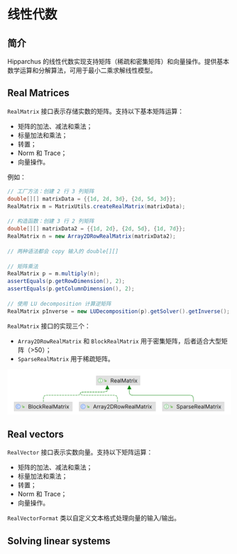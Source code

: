 # 线性代数

## 简介

Hipparchus 的线性代数实现支持矩阵（稀疏和密集矩阵）和向量操作。提供基本数学运算和分解算法，可用于最小二乘求解线性模型。

## Real Matrices

`RealMatrix` 接口表示存储实数的矩阵。支持以下基本矩阵运算：

- 矩阵的加法、减法和乘法；
- 标量加法和乘法；
- 转置；
- Norm 和 Trace；
- 向量操作。

例如：

```java
// 工厂方法：创建 2 行 3 列矩阵
double[][] matrixData = {{1d, 2d, 3d}, {2d, 5d, 3d}};
RealMatrix m = MatrixUtils.createRealMatrix(matrixData);

// 构造函数：创建 3 行 2 列矩阵
double[][] matrixData2 = {{1d, 2d}, {2d, 5d}, {1d, 7d}};
RealMatrix n = new Array2DRowRealMatrix(matrixData2);

// 两种语法都会 copy 输入的 double[][]

// 矩阵乘法
RealMatrix p = m.multiply(n);
assertEquals(p.getRowDimension(), 2);
assertEquals(p.getColumnDimension(), 2);

// 使用 LU decomposition 计算逆矩阵
RealMatrix pInverse = new LUDecomposition(p).getSolver().getInverse();
```

`RealMatrix` 接口的实现三个：

- `Array2DRowRealMatrix` 和 `BlockRealMatrix` 用于密集矩阵，后者适合大型矩阵（>50）；
- `SparseRealMatrix` 用于稀疏矩阵。

![image-20240514191748285](./images/image-20240514191748285.png)

## Real vectors

`RealVector` 接口表示实数向量。支持以下矩阵运算：

- 矩阵的加法、减法和乘法；
- 标量加法和乘法；
- 转置；
- Norm 和 Trace；
- 向量操作。

`RealVectorFormat` 类以自定义文本格式处理向量的输入/输出。

## Solving linear systems



